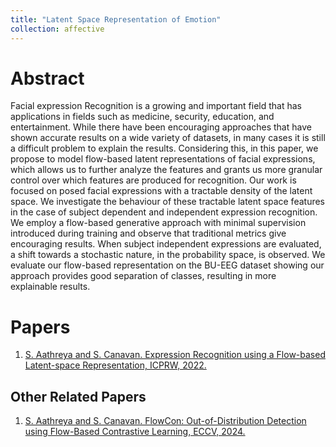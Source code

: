 ```yaml
---
title: "Latent Space Representation of Emotion"
collection: affective
---
```


# Abstract
Facial expression Recognition is a growing and important field that has applications in fields such as medicine, security, education, and entertainment. While there have been encouraging approaches that have shown accurate results on a wide variety of datasets, in many cases it is still a difficult problem to explain the results. Considering this, in this paper, we propose to model flow-based latent representations of facial expressions, which allows us to further analyze the features and grants us more granular control over which features are produced for recognition. Our work is focused on posed facial expressions with a tractable density of the latent space. We investigate the behaviour of these tractable latent space features in the case of subject dependent and independent expression recognition. We employ a flow-based generative approach with minimal supervision introduced during training and observe that traditional metrics give encouraging results. When subject independent expressions are evaluated, a shift towards a stochastic nature, in the probability space, is observed. We evaluate our flow-based representation on the BU-EEG dataset showing our approach provides good separation of classes, resulting in more explainable results.

# Papers
1. [S. Aathreya and S. Canavan. Expression Recognition using a Flow-based Latent-space Representation, ICPRW, 2022.](/files/AMAR2022.pdf)

## Other Related Papers
1. [S. Aathreya and S. Canavan. FlowCon: Out-of-Distribution Detection using Flow-Based Contrastive Learning, ECCV, 2024.](https://arxiv.org/abs/2407.03489)